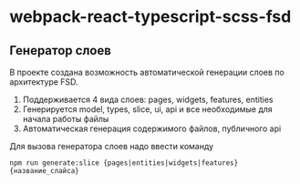 # webpack-react-typescript-scss-fsd

## Генератор слоев

В проекте создана возможность автоматической генерации слоев по архитектуре FSD.

1. Поддерживается 4 вида слоев: pages, widgets, features, entities
2. Генерируется model, types, slice, ui, api и все необходимые для начала работы файлы
3. Автоматическая генерация содержимого файлов, публичного api

Для вызова генератора слоев надо ввести команду

`npm run generate:slice {pages|entities|widgets|features} {название_слайса}`
